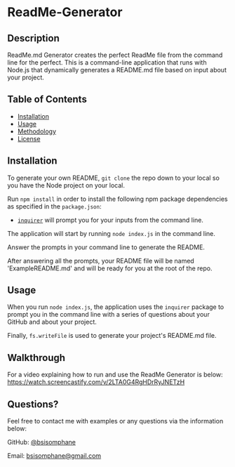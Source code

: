 # ReadMe-Generator

## Description
ReadMe.md Generator creates the perfect ReadMe file from the command line for the perfect.
This is a command-line application that runs with Node.js that dynamically generates a README.md file based on input about your project.

## Table of Contents
* [Installation](#installation)
* [Usage](#usage)
* [Methodology](#methodology)
* [License](#license)

## Installation

To generate your own README, `git clone` the repo down to your local so you have the Node project on your local.

Run `npm install` in order to install the following npm package dependencies as specified in the `package.json`:

  * [`inquirer`](https://www.npmjs.com/package/inquirer) will prompt you for your inputs from the command line.
  
 The application will start by running `node index.js` in the command line.

Answer the prompts in your command line to generate the README.

After answering all the prompts, your README file will be named 'ExampleREADME.md' and will be ready for you at the root of the repo.

## Usage

When you run `node index.js`, the application uses the `inquirer` package to prompt you in the command line with a series of questions about your GitHub and about your project.

Finally, `fs.writeFile` is used to generate your project's README.md file. 

## Walkthrough

For a video explaining how to run and use the ReadMe Generator is below:
https://watch.screencastify.com/v/2LTA0G4RgHDrRyJNETzH

## Questions?

Feel free to contact me with examples or any questions via the information below:

GitHub: [@bsisomphane](https://github.com/bsisomphane/)

Email: bsisomphane@gmail.com
